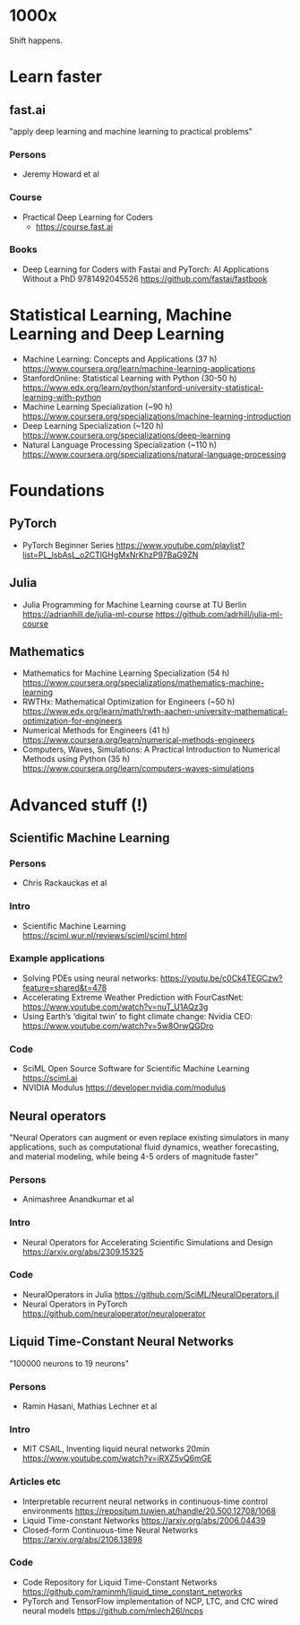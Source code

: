 # 1000x

Shift happens.


# Learn faster


## fast.ai

"apply deep learning and machine learning to practical problems"

### Persons

+ Jeremy Howard et al

### Course

+ Practical Deep Learning for Coders
  - https://course.fast.ai

### Books

+ Deep Learning for Coders with Fastai and PyTorch: AI Applications Without a PhD 9781492045526 https://github.com/fastai/fastbook


# Statistical Learning, Machine Learning and Deep Learning

+ Machine Learning: Concepts and Applications (37 h) https://www.coursera.org/learn/machine-learning-applications 
+ StanfordOnline: Statistical Learning with Python (30-50 h) https://www.edx.org/learn/python/stanford-university-statistical-learning-with-python
+ Machine Learning Specialization (~90 h) https://www.coursera.org/specializations/machine-learning-introduction 
+ Deep Learning Specialization (~120 h) https://www.coursera.org/specializations/deep-learning
+ Natural Language Processing Specialization (~110 h) https://www.coursera.org/specializations/natural-language-processing 


# Foundations

## PyTorch

+ PyTorch Beginner Series https://www.youtube.com/playlist?list=PL_lsbAsL_o2CTlGHgMxNrKhzP97BaG9ZN

## Julia

+ Julia Programming for Machine Learning course at TU Berlin https://adrianhill.de/julia-ml-course https://github.com/adrhill/julia-ml-course

## Mathematics

+ Mathematics for Machine Learning Specialization (54 h) https://www.coursera.org/specializations/mathematics-machine-learning
+ RWTHx: Mathematical Optimization for Engineers (~50 h) https://www.edx.org/learn/math/rwth-aachen-university-mathematical-optimization-for-engineers
+ Numerical Methods for Engineers (41 h) https://www.coursera.org/learn/numerical-methods-engineers
+ Computers, Waves, Simulations: A Practical Introduction to Numerical Methods using Python (35 h) https://www.coursera.org/learn/computers-waves-simulations



# Advanced stuff (!)


## Scientific Machine Learning

### Persons

+ Chris Rackauckas et al

### Intro

+ Scientific Machine Learning https://sciml.wur.nl/reviews/sciml/sciml.html

### Example applications

+ Solving PDEs using neural networks: https://youtu.be/c0Ck4TEGCzw?feature=shared&t=478
+ Accelerating Extreme Weather Prediction with FourCastNet: https://www.youtube.com/watch?v=nuT_U1AQz3g
+ Using Earth’s ‘digital twin’ to fight climate change: Nvidia CEO: https://www.youtube.com/watch?v=5w8OrwQGDro

### Code

+ SciML Open Source Software for Scientific Machine Learning https://sciml.ai
+ NVIDIA Modulus https://developer.nvidia.com/modulus	



## Neural operators

"Neural Operators can augment or even replace existing simulators in many applications, such as computational fluid dynamics, weather forecasting, and material modeling, while being 4-5 orders of magnitude faster"

### Persons

+ Animashree Anandkumar et al

### Intro

+ Neural Operators for Accelerating Scientific Simulations and Design https://arxiv.org/abs/2309.15325

### Code

+ NeuralOperators in Julia https://github.com/SciML/NeuralOperators.jl
+ Neural Operators in PyTorch https://github.com/neuraloperator/neuraloperator



## Liquid Time-Constant Neural Networks 

"100000 neurons to 19 neurons"

### Persons

+ Ramin Hasani, Mathias Lechner et al

### Intro

+ MIT CSAIL, Inventing liquid neural networks 20min https://www.youtube.com/watch?v=iRXZ5vQ6mGE

### Articles etc

+ Interpretable recurrent neural networks in continuous-time control environments https://repositum.tuwien.at/handle/20.500.12708/1068 
+ Liquid Time-constant Networks https://arxiv.org/abs/2006.04439 
+ Closed-form Continuous-time Neural Networks https://arxiv.org/abs/2106.13898 

### Code

+ Code Repository for Liquid Time-Constant Networks https://github.com/raminmh/liquid_time_constant_networks
+ PyTorch and TensorFlow implementation of NCP, LTC, and CfC wired neural models https://github.com/mlech26l/ncps
